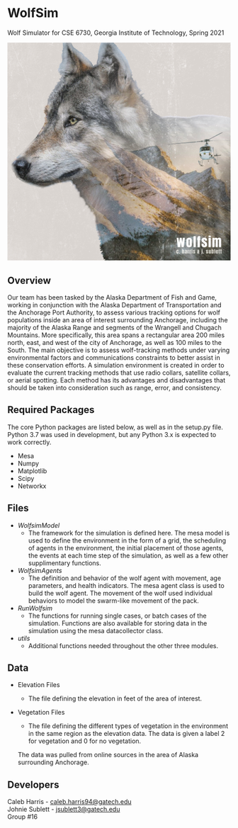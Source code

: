 # WolfSim

Wolf Simulator for CSE 6730, Georgia Institute of Technology, Spring 2021

![Wolfsim Logo](bin/Wolfsim.jpg?raw=true "WolfSim Logo")

## Overview
Our team has been tasked by the Alaska Department of Fish and Game, working in conjunction with the Alaska Department of Transportation and the Anchorage Port Authority, to assess various tracking options for wolf populations inside an area of interest surrounding Anchorage, including the majority of the Alaska Range and segments of the Wrangell and Chugach Mountains.  More specifically, this area spans a rectangular area 200 miles north, east, and west of the city of Anchorage, as well as 100 miles to the South. The main objective is to assess wolf-tracking methods under varying environmental factors and communications constraints to better assist in these conservation efforts. A simulation environment is created in order to evaluate the current tracking methods that use radio collars, satellite collars, or aerial spotting.   Each method has its advantages and disadvantages that should be taken into consideration such as range, error, and consistency. 

## Required Packages
The core Python packages are listed below, as well as in the setup.py file. Python 3.7 was used in development, but any Python 3.x is expected to work correctly.
* Mesa
* Numpy
* Matplotlib
* Scipy
* Networkx


## Files
* *WolfsimModel*
    * The framework for the simulation is defined here. The mesa model is used to define the environment in the form of a grid, 
    the scheduling of agents in the environment, the initial placement of those agents, the events at each time step of the simulation, 
    as well as a few other supplimentary functions.
* *WolfsimAgents*
    * The definition and behavior of the wolf agent with movement, age parameters, and health indicators.
    The mesa agent class is used to build the wolf agent. The movement of the wolf used individual behaviors to
    model the swarm-like movement of the pack.
* *RunWolfsim*
    * The functions for running single cases, or batch cases of the simulation.
     Functions are also available for storing data in the simulation using the mesa datacollector class.
* *utils*
    * Additional functions needed throughout the other three modules.
## Data
* Elevation Files
    * The file defining the elevation in feet of the area of interest.
* Vegetation Files
    * The file defining the different types of vegetation in the environment in the same region as the elevation data. 
    The data is given a label 2 for vegetation and 0 for no vegetation.
    
    The data was pulled from online sources in the area of Alaska surrounding Anchorage.
 
## Developers
Caleb Harris - caleb.harris94@gatech.edu    
Johnie Sublett - jsublett3@gatech.edu   
Group #16